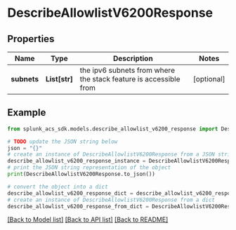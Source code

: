 # DescribeAllowlistV6200Response


## Properties

Name | Type | Description | Notes
------------ | ------------- | ------------- | -------------
**subnets** | **List[str]** | the ipv6 subnets from where the stack feature is accessible from | [optional] 

## Example

```python
from splunk_acs_sdk.models.describe_allowlist_v6200_response import DescribeAllowlistV6200Response

# TODO update the JSON string below
json = "{}"
# create an instance of DescribeAllowlistV6200Response from a JSON string
describe_allowlist_v6200_response_instance = DescribeAllowlistV6200Response.from_json(json)
# print the JSON string representation of the object
print(DescribeAllowlistV6200Response.to_json())

# convert the object into a dict
describe_allowlist_v6200_response_dict = describe_allowlist_v6200_response_instance.to_dict()
# create an instance of DescribeAllowlistV6200Response from a dict
describe_allowlist_v6200_response_from_dict = DescribeAllowlistV6200Response.from_dict(describe_allowlist_v6200_response_dict)
```
[[Back to Model list]](../README.md#documentation-for-models) [[Back to API list]](../README.md#documentation-for-api-endpoints) [[Back to README]](../README.md)



